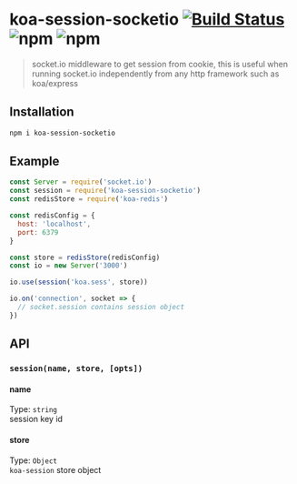 # koa-session-socketio  [![Build Status](https://img.shields.io/travis/yujinlim/koa-session-socketio.svg?style=flat-square)](https://travis-ci.org/yujinlim/koa-session-socketio) ![npm](https://img.shields.io/npm/dt/koa-session-socketio.svg?style=flat-square) ![npm](https://img.shields.io/npm/v/koa-session-socketio.svg?style=flat-square)
> socket.io middleware to get session from cookie, this is useful when running socket.io independently from any http framework such as koa/express

## Installation
```bash
npm i koa-session-socketio
```

## Example
```js
const Server = require('socket.io')
const session = require('koa-session-socketio')
const redisStore = require('koa-redis')

const redisConfig = {
  host: 'localhost',
  port: 6379
}

const store = redisStore(redisConfig)
const io = new Server('3000')

io.use(session('koa.sess', store))

io.on('connection', socket => {
  // socket.session contains session object
})
```

## API
### `session(name, store, [opts])`

#### name
Type: `string`  
session key id

#### store
Type: `Object`  
`koa-session` store object
